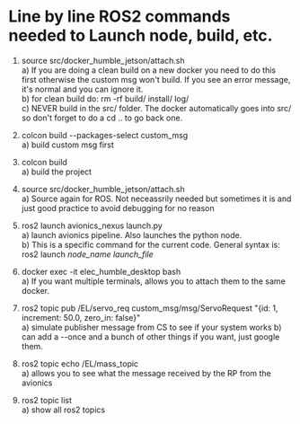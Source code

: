 # Line by line ROS2 commands needed to Launch node, build, etc.

1. source src/docker_humble_jetson/attach.sh \
    a) If you are doing a clean build on a new docker you need to do this first otherwise the custom msg won't build. If you see an error message, it's normal and you can ignore it. \
    b) for clean build do: rm -rf build/ install/ log/ \
    c) NEVER build in the src/ folder. The docker automatically goes into src/ so don't forget to do a cd .. to go back one. 

3. colcon build --packages-select custom_msg \
    a) build custom msg first 

4. colcon build \
    a) build the project 

5. source src/docker_humble_jetson/attach.sh \
    a) Source again for ROS. Not neceassrily needed but sometimes it is and just good practice to avoid debugging for no reason 
   
6. ros2 launch avionics_nexus launch.py \
    a) launch avionics pipeline. Also launches the python node. \
    b) This is a specific command for the current code. General syntax is: ros2 launch *node_name* *launch_file*  

7. docker exec -it elec_humble_desktop bash \
    a) If you want multiple terminals, allows you to attach them to the same docker. 

8. ros2 topic pub /EL/servo_req custom_msg/msg/ServoRequest "{id: 1, increment: 50.0, zero_in: false}" \
    a) simulate publisher message from CS to see if your system works
    b) can add a --once and a bunch of other things if you want, just google them. 

9. ros2 topic echo /EL/mass_topic \
    a) allows you to see what the message received by the RP from the avionics 

10. ros2 topic list \
    a) show all ros2 topics

